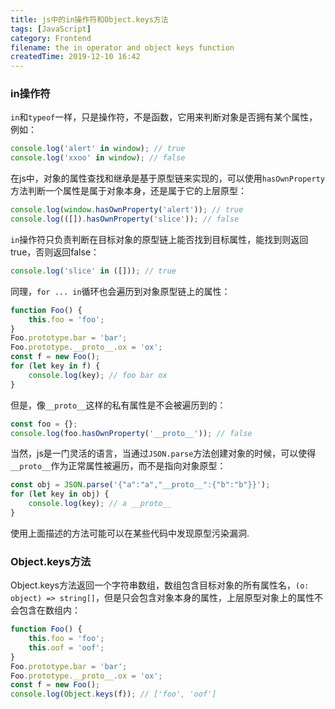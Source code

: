 ```yaml
---
title: js中的in操作符和Object.keys方法
tags: [JavaScript]
category: Frontend
filename: the in operator and object keys function
createdTime: 2019-12-10 16:42
---
```


### in操作符
`in`和`typeof`一样，只是操作符，不是函数，它用来判断对象是否拥有某个属性，例如：

```js
console.log('alert' in window); // true
console.log('xxoo' in window); // false
```

在js中，对象的属性查找和继承是基于原型链来实现的，可以使用`hasOwnProperty`方法判断一个属性是属于对象本身，还是属于它的上层原型：

```js
console.log(window.hasOwnProperty('alert')); // true
console.log(([]).hasOwnProperty('slice')); // false
```

`in`操作符只负责判断在目标对象的原型链上能否找到目标属性，能找到则返回true，否则返回false：

```js
console.log('slice' in ([])); // true
```

同理，`for ... in`循环也会遍历到对象原型链上的属性：

```js
function Foo() {
    this.foo = 'foo';
}
Foo.prototype.bar = 'bar';
Foo.prototype.__proto__.ox = 'ox';
const f = new Foo();
for (let key in f) {
    console.log(key); // foo bar ox
}
```

但是，像`__proto__`这样的私有属性是不会被遍历到的：

```js
const foo = {};
console.log(foo.hasOwnProperty('__proto__')); // false
```

当然，js是一门灵活的语言，当通过`JSON.parse`方法创建对象的时候，可以使得`__proto__`作为正常属性被遍历，而不是指向对象原型：

```js
const obj = JSON.parse('{"a":"a","__proto__":{"b":"b"}}');
for (let key in obj) {
    console.log(key); // a __proto__
}
```

使用上面描述的方法可能可以在某些代码中发现原型污染漏洞.

### Object.keys方法
Object.keys方法返回一个字符串数组，数组包含目标对象的所有属性名，`(o: object) => string[]`，但是只会包含对象本身的属性，上层原型对象上的属性不会包含在数组内：

```js
function Foo() {
    this.foo = 'foo';
    this.oof = 'oof';
}
Foo.prototype.bar = 'bar';
Foo.prototype.__proto__.ox = 'ox';
const f = new Foo();
console.log(Object.keys(f)); // ['foo', 'oof']
```
